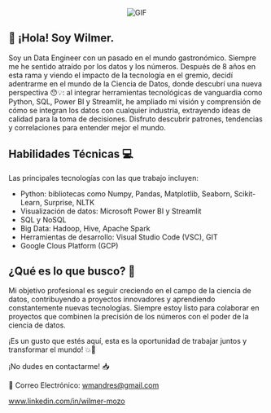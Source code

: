 
<p align="center">
  <img src="https://media0.giphy.com/media/i4jKn7itdV2Tvjzj6Y/giphy.gif" alt="GIF">
</p>




## 👋 ¡Hola! Soy Wilmer.
Soy un Data Engineer con un pasado en el mundo gastronómico. Siempre me he sentido atraído por los datos y los números. Después de 8 años en esta rama y viendo el impacto de la tecnología en el gremio, decidí adentrarme en el mundo de la Ciencia de Datos, donde descubrí una nueva perspectiva 😯💡: al integrar herramientas tecnológicas de vanguardia como Python, SQL, Power BI y Streamlit, he ampliado mi visión y comprensión de cómo se integran los datos con cualquier industria, extrayendo ideas de calidad para la toma de decisiones. Disfruto descubrir patrones, tendencias y correlaciones para entender mejor el mundo.

## Habilidades Técnicas 💻

Las principales tecnologías con las que trabajo incluyen:

- Python: bibliotecas como Numpy, Pandas, Matplotlib, Seaborn, Scikit-Learn, Surprise, NLTK
- Visualización de datos: Microsoft Power BI y Streamlit
- SQL y NoSQL
- Big Data: Hadoop, Hive, Apache Spark
- Herramientas de desarrollo: Visual Studio Code (VSC), GIT
- Google Clous Platform (GCP)

  
## ¿Qué es lo que busco? 🔎

Mi objetivo profesional es seguir creciendo en el campo de la ciencia de datos, contribuyendo a proyectos innovadores y aprendiendo constantemente nuevas tecnologías. Siempre estoy listo  para colaborar en proyectos que combinen la precisión de los números con el poder de la ciencia de datos.

¡Es un gusto que estés aquí, esta es la oportunidad de trabajar juntos y transformar el mundo! 💥🚀

¡No dudes en contactarme! 📥

📧 Correo Electrónico: wmandres@gmail.com

  www.linkedin.com/in/wilmer-mozo










